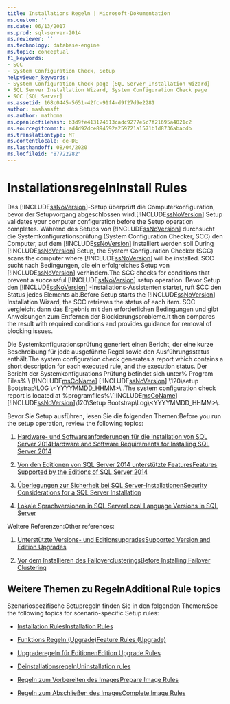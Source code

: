 ```yaml
---
title: Installations Regeln | Microsoft-Dokumentation
ms.custom: ''
ms.date: 06/13/2017
ms.prod: sql-server-2014
ms.reviewer: ''
ms.technology: database-engine
ms.topic: conceptual
f1_keywords:
- SCC
- System Configuration Check, Setup
helpviewer_keywords:
- System Configuration Check page [SQL Server Installation Wizard]
- SQL Server Installation Wizard, System Configuration Check page
- SCC [SQL Server]
ms.assetid: 168c0445-5651-42fc-91f4-d9f27d9e2281
author: mashamsft
ms.author: mathoma
ms.openlocfilehash: b3d9fe413174613cadc9277e5c7f21695a4021c2
ms.sourcegitcommit: ad4d92dce894592a259721a1571b1d8736abacdb
ms.translationtype: MT
ms.contentlocale: de-DE
ms.lasthandoff: 08/04/2020
ms.locfileid: "87722282"
---
```

# <a name="install-rules"></a><span data-ttu-id="639ea-102">Installationsregeln</span><span class="sxs-lookup"><span data-stu-id="639ea-102">Install Rules</span></span>
  <span data-ttu-id="639ea-103">Das [!INCLUDE[ssNoVersion](../../includes/ssnoversion-md.md)]-Setup überprüft die Computerkonfiguration, bevor der Setupvorgang abgeschlossen wird.</span><span class="sxs-lookup"><span data-stu-id="639ea-103">[!INCLUDE[ssNoVersion](../../includes/ssnoversion-md.md)] Setup validates your computer configuration before the Setup operation completes.</span></span> <span data-ttu-id="639ea-104">Während des Setups von [!INCLUDE[ssNoVersion](../../includes/ssnoversion-md.md)] durchsucht die Systemkonfigurationsprüfung (System Configuration Checker, SCC) den Computer, auf dem [!INCLUDE[ssNoVersion](../../includes/ssnoversion-md.md)] installiert werden soll.</span><span class="sxs-lookup"><span data-stu-id="639ea-104">During [!INCLUDE[ssNoVersion](../../includes/ssnoversion-md.md)] Setup, the System Configuration Checker (SCC) scans the computer where [!INCLUDE[ssNoVersion](../../includes/ssnoversion-md.md)] will be installed.</span></span> <span data-ttu-id="639ea-105">SCC sucht nach Bedingungen, die ein erfolgreiches Setup von [!INCLUDE[ssNoVersion](../../includes/ssnoversion-md.md)] verhindern.</span><span class="sxs-lookup"><span data-stu-id="639ea-105">The SCC checks for conditions that prevent a successful [!INCLUDE[ssNoVersion](../../includes/ssnoversion-md.md)] setup operation.</span></span> <span data-ttu-id="639ea-106">Bevor Setup den [!INCLUDE[ssNoVersion](../../includes/ssnoversion-md.md)] -Installations-Assistenten startet, ruft SCC den Status jedes Elements ab.</span><span class="sxs-lookup"><span data-stu-id="639ea-106">Before Setup starts the [!INCLUDE[ssNoVersion](../../includes/ssnoversion-md.md)] Installation Wizard, the SCC retrieves the status of each item.</span></span> <span data-ttu-id="639ea-107">SCC vergleicht dann das Ergebnis mit den erforderlichen Bedingungen und gibt Anweisungen zum Entfernen der Blockierungsprobleme.</span><span class="sxs-lookup"><span data-stu-id="639ea-107">It then compares the result with required conditions and provides guidance for removal of blocking issues.</span></span>  
  
 <span data-ttu-id="639ea-108">Die Systemkonfigurationsprüfung generiert einen Bericht, der eine kurze Beschreibung für jede ausgeführte Regel sowie den Ausführungsstatus enthält.</span><span class="sxs-lookup"><span data-stu-id="639ea-108">The system configuration check generates a report which contains a short description for each executed rule, and the execution status.</span></span> <span data-ttu-id="639ea-109">Der Bericht der Systemkonfigurations Prüfung befindet sich unter% Program Files% \\ [!INCLUDE[msCoName](../../includes/msconame-md.md)] [!INCLUDE[ssNoVersion](../../includes/ssnoversion-md.md)] \120\setup Bootstrap\LOG \\<YYYYMMDD_HHMM>\\ .</span><span class="sxs-lookup"><span data-stu-id="639ea-109">The system configuration check report is located at %programfiles%\\[!INCLUDE[msCoName](../../includes/msconame-md.md)][!INCLUDE[ssNoVersion](../../includes/ssnoversion-md.md)]\120\Setup Bootstrap\Log\\<YYYYMMDD_HHMM>\\.</span></span>  
  
 <span data-ttu-id="639ea-110">Bevor Sie Setup ausführen, lesen Sie die folgenden Themen:</span><span class="sxs-lookup"><span data-stu-id="639ea-110">Before you run the setup operation, review the following topics:</span></span>  
  
1.  [<span data-ttu-id="639ea-111">Hardware- und Softwareanforderungen für die Installation von SQL Server 2014</span><span class="sxs-lookup"><span data-stu-id="639ea-111">Hardware and Software Requirements for Installing SQL Server 2014</span></span>](hardware-and-software-requirements-for-installing-sql-server.md)  
  
2.  [<span data-ttu-id="639ea-112">Von den Editionen von SQL Server 2014 unterstützte Features</span><span class="sxs-lookup"><span data-stu-id="639ea-112">Features Supported by the Editions of SQL Server 2014</span></span>](../../../2014/getting-started/features-supported-by-the-editions-of-sql-server-2014.md)  
  
3.  [<span data-ttu-id="639ea-113">Überlegungen zur Sicherheit bei SQL Server-Installationen</span><span class="sxs-lookup"><span data-stu-id="639ea-113">Security Considerations for a SQL Server Installation</span></span>](../../../2014/sql-server/install/security-considerations-for-a-sql-server-installation.md)  
  
4.  [<span data-ttu-id="639ea-114">Lokale Sprachversionen in SQL Server</span><span class="sxs-lookup"><span data-stu-id="639ea-114">Local Language Versions in SQL Server</span></span>](../../../2014/sql-server/install/local-language-versions-in-sql-server.md)  
  
 <span data-ttu-id="639ea-115">Weitere Referenzen:</span><span class="sxs-lookup"><span data-stu-id="639ea-115">Other references:</span></span>  
  
1.  [<span data-ttu-id="639ea-116">Unterstützte Versions- und Editionsupgrades</span><span class="sxs-lookup"><span data-stu-id="639ea-116">Supported Version and Edition Upgrades</span></span>](../../database-engine/install-windows/supported-version-and-edition-upgrades.md)  
  
2.  [<span data-ttu-id="639ea-117">Vor dem Installieren des Failoverclusterings</span><span class="sxs-lookup"><span data-stu-id="639ea-117">Before Installing Failover Clustering</span></span>](../failover-clusters/install/before-installing-failover-clustering.md)  
  
## <a name="additional-rule-topics"></a><span data-ttu-id="639ea-118">Weitere Themen zu Regeln</span><span class="sxs-lookup"><span data-stu-id="639ea-118">Additional Rule topics</span></span>  
 <span data-ttu-id="639ea-119">Szenariospezifische Setupregeln finden Sie in den folgenden Themen:</span><span class="sxs-lookup"><span data-stu-id="639ea-119">See the following topics for scenario-specific Setup rules:</span></span>  
  
-   [<span data-ttu-id="639ea-120">Installation Rules</span><span class="sxs-lookup"><span data-stu-id="639ea-120">Installation Rules</span></span>](../../../2014/sql-server/install/installation-rules.md)  
  
-   [<span data-ttu-id="639ea-121">Funktions Regeln &#40;Upgrade&#41;</span><span class="sxs-lookup"><span data-stu-id="639ea-121">Feature Rules &#40;Upgrade&#41;</span></span>](../../../2014/sql-server/install/feature-rules-upgrade.md)  
  
-   [<span data-ttu-id="639ea-122">Upgraderegeln für Editionen</span><span class="sxs-lookup"><span data-stu-id="639ea-122">Edition Upgrade Rules</span></span>](../../../2014/sql-server/install/edition-upgrade-rules.md)  
  
-   [<span data-ttu-id="639ea-123">Deinstallationsregeln</span><span class="sxs-lookup"><span data-stu-id="639ea-123">Uninstallation rules</span></span>](../../../2014/sql-server/install/uninstallation-rules.md)  
  
-   [<span data-ttu-id="639ea-124">Regeln zum Vorbereiten des Images</span><span class="sxs-lookup"><span data-stu-id="639ea-124">Prepare Image Rules</span></span>](../../../2014/sql-server/install/prepare-image-rules.md)  
  
-   [<span data-ttu-id="639ea-125">Regeln zum Abschließen des Images</span><span class="sxs-lookup"><span data-stu-id="639ea-125">Complete Image Rules</span></span>](../../../2014/sql-server/install/complete-image-rules.md)  
  
  
